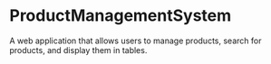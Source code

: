 # ProductManagementSystem
A web application that allows users to manage products, search for products, and display them in tables.
